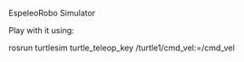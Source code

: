 EspeleoRobo Simulator

Play with it using:

rosrun turtlesim turtle_teleop_key /turtle1/cmd_vel:=/cmd_vel
